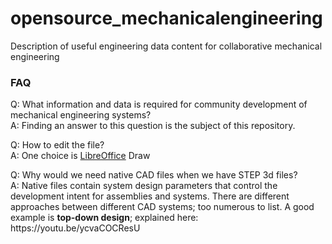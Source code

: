 # opensource_mechanicalengineering
Description of useful engineering data content for collaborative mechanical engineering
<h3>FAQ</h3>
<p>Q: What information and data is required for community development of mechanical engineering systems?<br>
A: Finding an answer to this question is the subject of this repository.</p>
<p>Q: How to edit the file?<br>
A: One choice is <a href="https://github.com/LibreOffice/core">LibreOffice</a> Draw</p>
<p>Q: Why would we need native CAD files when we have STEP 3d files?<br>
A: Native files contain system design parameters that control the development intent for assemblies and systems.
   There are different approaches between different CAD systems; too numerous to list. A good example is <b>top-down design</b>; explained here:        https://youtu.be/ycvaCOCResU</p>
